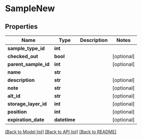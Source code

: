 # SampleNew

## Properties
Name | Type | Description | Notes
------------ | ------------- | ------------- | -------------
**sample_type_id** | **int** |  | 
**checked_out** | **bool** |  | [optional] 
**parent_sample_id** | **int** |  | [optional] 
**name** | **str** |  | 
**description** | **str** |  | [optional] 
**note** | **str** |  | [optional] 
**alt_id** | **str** |  | [optional] 
**storage_layer_id** | **int** |  | [optional] 
**position** | **int** |  | [optional] 
**expiration_date** | **datetime** |  | [optional] 

[[Back to Model list]](../README.md#documentation-for-models) [[Back to API list]](../README.md#documentation-for-api-endpoints) [[Back to README]](../README.md)


